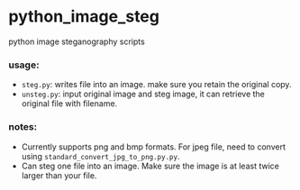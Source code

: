 # python_image_steg
python image steganography scripts

### usage:
* ```steg.py```: writes file into an image. make sure you retain the original copy.
* ```unsteg.py```: input original image and steg image, it can retrieve the original file with filename.

### notes:
* Currently supports png and bmp formats. For jpeg file, need to convert using ```standard_convert_jpg_to_png.py.py```.
* Can steg one file into an image. Make sure the image is at least twice larger than your file.
